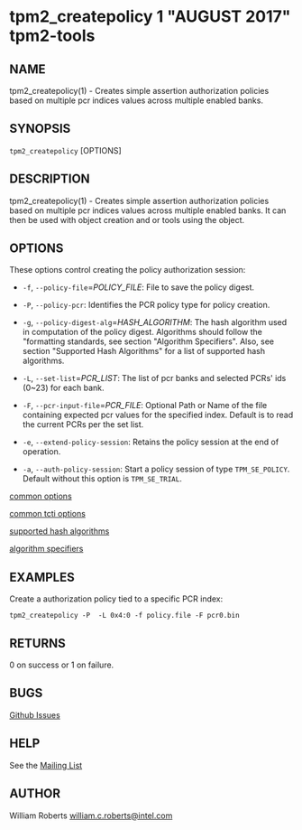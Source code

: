 tpm2_createpolicy 1 "AUGUST 2017" tpm2-tools
==================================================

NAME
----

tpm2_createpolicy(1) - Creates simple assertion authorization policies based on
multiple pcr indices values across multiple enabled banks.

SYNOPSIS
--------

`tpm2_createpolicy` [OPTIONS]

DESCRIPTION
-----------

tpm2_createpolicy(1) - Creates simple assertion authorization policies based on
multiple pcr indices values across multiple enabled banks. It can then be used with object creation and or tools using the object.

OPTIONS
-------

These options control creating the policy authorization session:

  * `-f`, `--policy-file`=_POLICY\_FILE_:
    File to save the policy digest.

  * `-P`, `--policy-pcr`:
    Identifies the PCR policy type for policy creation.

  * `-g`, `--policy-digest-alg`=_HASH\_ALGORITHM_:
    The hash algorithm used in computation of the policy digest. Algorithms
    should follow the "formatting standards, see section "Algorithm Specifiers".
    Also, see section "Supported Hash Algorithms" for a list of supported hash
    algorithms.

  * `-L`, `--set-list`=_PCR\_LIST_:
    The list of pcr banks and selected PCRs' ids (0~23) for each bank.

  * `-F`, `--pcr-input-file`=_PCR\_FILE_:
    Optional Path or Name of the file containing expected pcr values for the
    specified index. Default is to read the current PCRs per the set list.

  * `-e`, `--extend-policy-session`:
    Retains the policy session at the end of operation.

  * `-a`, `--auth-policy-session`:
    Start a policy session of type `TPM_SE_POLICY`. Default without this option
    is `TPM_SE_TRIAL`.

[common options](common/options.md)

[common tcti options](common/tcti.md)

[supported hash algorithms](common/hash.md)

[algorithm specifiers](common/alg.md)

EXAMPLES
--------

Create a authorization policy tied to a specific PCR index:

`tpm2_createpolicy -P  -L 0x4:0 -f policy.file -F pcr0.bin`

RETURNS
-------
0 on success or 1 on failure.

BUGS
----
[Github Issues](https://github.com/01org/tpm2-tools/issues)

HELP
----
See the [Mailing List](https://lists.01.org/mailman/listinfo/tpm2)

AUTHOR
------
William Roberts <william.c.roberts@intel.com>
